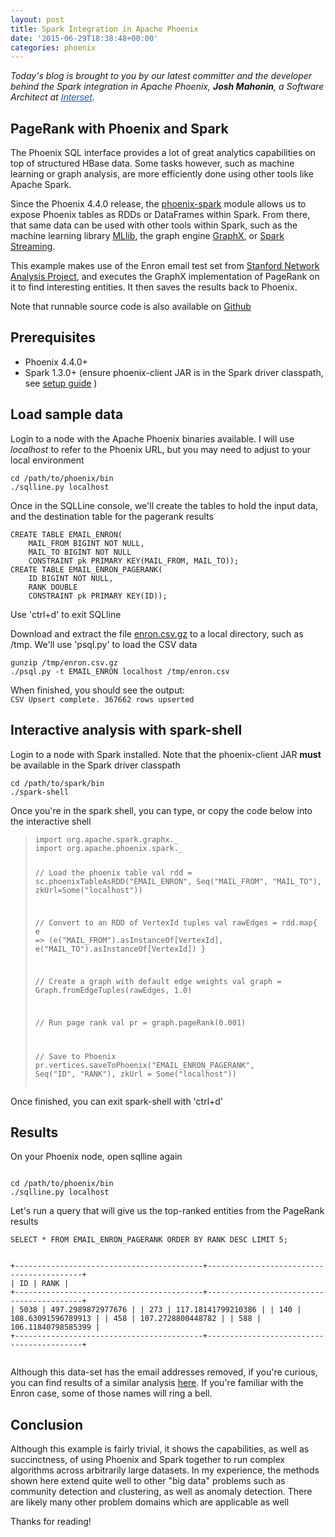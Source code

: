 ```yaml
---
layout: post
title: Spark Integration in Apache Phoenix
date: '2015-06-29T18:38:48+00:00'
categories: phoenix
---
```

<p><em>
Today's blog is brought to you by our latest committer and the developer behind the Spark integration in Apache Phoenix,&nbsp;<strong>Josh Mahonin</strong>, a Software Architect at <a href="https://www.interset.com/"><span style="font-size: 15px; font-family: Arial; color: #1155cc; text-decoration: underline; vertical-align: baseline; white-space: pre-wrap; background-color: transparent;">Interset</span></a></em>.</p> 
  <h2>PageRank with Phoenix and Spark</h2> 
  <p>
The Phoenix SQL interface provides a lot of great analytics capabilities on top of structured HBase data. Some tasks however, such as machine learning or graph analysis, are more efficiently done using other tools like Apache Spark.
</p> 
  <p>
Since the Phoenix 4.4.0 release, the <a href="https://phoenix.apache.org/phoenix_spark.html">phoenix-spark</a> module allows us to expose Phoenix tables as RDDs or DataFrames within Spark. From there, that same data can be used with other tools within Spark, such as the machine learning library <a href="https://spark.apache.org/docs/latest/mllib-guide.html">MLlib</a>, the graph engine <a href="https://spark.apache.org/docs/latest/graphx-programming-guide.html">GraphX</a>, or <a href="https://spark.apache.org/docs/latest/streaming-programming-guide.html">Spark Streaming</a>.	

</p> 
  <p>This example makes use of the Enron email test set from <a href="https://snap.stanford.edu/data/email-Enron.html">Stanford Network Analysis Project</a>, and executes the GraphX implementation of PageRank on it to find interesting entities. It then saves the results back to Phoenix.</p> 
  <p>Note that runnable source code is also available on <a href="https://github.com/jmahonin/spark-graphx-phoenix">Github</a></p> 
  <p> </p> 
  <h2>Prerequisites</h2> 
  <ul> 
    <li>Phoenix 4.4.0+</li> 
    <li>Spark 1.3.0+ (ensure phoenix-client JAR is in the Spark driver classpath, see 
<a href="https://phoenix.apache.org/phoenix_spark.html">setup guide</a> )
</li> 
  </ul> 
  <h2>Load sample data</h2> 
  <p>Login to a node with the Apache Phoenix binaries available. I will use <em>localhost</em> to refer to the Phoenix URL, but you may need to adjust to your local environment</p> 
  <pre><code>cd /path/to/phoenix/bin
./sqlline.py localhost</code></pre> 
  <p>Once in the SQLLine console, we'll create the tables to hold the input data, and the destination table for the pagerank results</p> 
  <pre><code>CREATE TABLE EMAIL_ENRON(</code>
<code>    MAIL_FROM BIGINT NOT NULL, </code>
<code>    MAIL_TO BIGINT NOT NULL </code>
<code>    CONSTRAINT pk PRIMARY KEY(MAIL_FROM, MAIL_TO));
CREATE TABLE EMAIL_ENRON_PAGERANK(</code>
<code>    ID BIGINT NOT NULL, </code>
<code>    RANK DOUBLE </code>
<code>    CONSTRAINT pk PRIMARY KEY(ID));</code></pre> 
  <p>Use 'ctrl+d' to exit SQLline</p> 
  <p>Download and extract the file <a href="https://github.com/jmahonin/spark-graphx-phoenix/blob/master/enron.csv.gz?raw=true">enron.csv.gz</a> to a local directory, such as /tmp. We'll use 'psql.py' to load the CSV data</p> 
  <pre><code>gunzip /tmp/enron.csv.gz
./psql.py -t EMAIL_ENRON localhost /tmp/enron.csv</code></pre> 
  <p>When finished, you should see the output:<br /> <code>CSV Upsert complete. 367662 rows upserted</code></p> 
  <h2>Interactive analysis with spark-shell</h2> 
  <p>Login to a node with Spark installed. Note that the phoenix-client JAR <strong>must</strong> be available in the Spark driver classpath</p> 
  <pre><code>cd /path/to/spark/bin
./spark-shell</code></pre> 
  <p>Once you're in the spark shell, you can type, or copy the code below into the interactive shell</p> 
  <p> </p> 
  <blockquote> 
    <pre><code>import org.apache.spark.graphx._
import org.apache.phoenix.spark._

// Load the phoenix table
val rdd = sc.phoenixTableAsRDD("EMAIL_ENRON", Seq("MAIL_FROM", "MAIL_TO"), zkUrl=Some("localhost"))

// Convert to an RDD of VertexId tuples
val rawEdges = rdd.map{ e =&gt; (e("MAIL_FROM").asInstanceOf[VertexId], e("MAIL_TO").asInstanceOf[VertexId]) }

// Create a graph with default edge weights
val graph = Graph.fromEdgeTuples(rawEdges, 1.0)

// Run page rank
val pr = graph.pageRank(0.001)

// Save to Phoenix
pr.vertices.saveToPhoenix("EMAIL_ENRON_PAGERANK", Seq("ID", "RANK"), zkUrl = Some("localhost"))
</code></pre> 
  </blockquote> 
  <p>Once finished, you can exit spark-shell with 'ctrl+d'</p> 
  <h2>Results</h2> 
  <p>On your Phoenix node, open sqlline again</p> 
  <p> </p> 
  <p><code>
cd /path/to/phoenix/bin
./sqlline.py localhost
</code></p> 
  <p>Let's run a query that will give us the top-ranked entities from the PageRank results</p> 
  <pre><code>SELECT * FROM EMAIL_ENRON_PAGERANK ORDER BY RANK DESC LIMIT 5;

+------------------------------------------+------------------------------------------+
|                    ID                    |                   RANK                   |
+------------------------------------------+------------------------------------------+
| 5038                                     | 497.2989872977676                        |
| 273                                      | 117.18141799210386                       |
| 140                                      | 108.63091596789913                       |
| 458                                      | 107.2728800448782                        |
| 588                                      | 106.11840798585399                       |
+------------------------------------------+------------------------------------------+</code></pre> 
  <p>Although this data-set has the email addresses removed, if you're curious, you can find results of a similar analysis <a href="http://sujitpal.blogspot.ca/2012/12/analyzing-enron-data-frequency.html">here</a>. If you're familiar with the Enron case, some of those names will ring a bell.</p> 
  <p> </p> 
  <h2>Conclusion</h2> 
  <p>Although this example is fairly trivial, it shows the capabilities, as well as succinctness, of using Phoenix and Spark together to run complex algorithms across arbitrarily large datasets. In my experience, the methods shown here extend quite well to other &quot;big data&quot; problems such as community detection and clustering, as well as anomaly detection. There are likely many other problem domains which are applicable as well
</p> 
  <p>Thanks for reading!</p>
